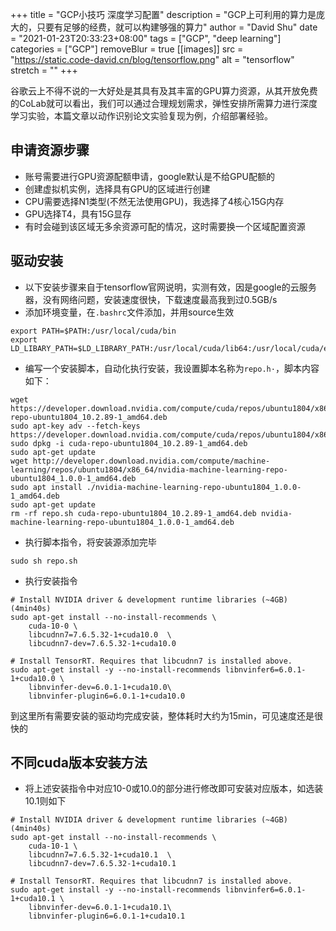 +++
title = "GCP小技巧 深度学习配置"
description = "GCP上可利用的算力是庞大的，只要有足够的经费，就可以构建够强的算力"
author = "David Shu"
date = "2021-01-23T20:33:23+08:00"
tags = ["GCP", "deep learning"]
categories = ["GCP"]
removeBlur = true
[[images]]
  src = "https://static.code-david.cn/blog/tensorflow.png"
  alt = "tensorflow"
  stretch = ""
+++

谷歌云上不得不说的一大好处是其具有及其丰富的GPU算力资源，从其开放免费的CoLab就可以看出，我们可以通过合理规划需求，弹性安排所需算力进行深度学习实验，本篇文章以动作识别论文实验复现为例，介绍部署经验。

## 申请资源步骤

- 账号需要进行GPU资源配额申请，google默认是不给GPU配额的
- 创建虚拟机实例，选择具有GPU的区域进行创建
- CPU需要选择N1类型(不然无法使用GPU)，我选择了4核心15G内存
- GPU选择T4，具有15G显存
- 有时会碰到该区域无多余资源可配的情况，这时需要换一个区域配置资源

## 驱动安装
- 以下安装步骤来自于tensorflow官网说明，实测有效，因是google的云服务器，没有网络问题，安装速度很快，下载速度最高我到过0.5GB/s
- 添加环境变量，在`.bashrc`文件添加，并用source生效
```
export PATH=$PATH:/usr/local/cuda/bin
export LD_LIBARY_PATH=$LD_LIBRARY_PATH:/usr/local/cuda/lib64:/usr/local/cuda/extras/CUPTI/lib64
```
- 编写一个安装脚本，自动化执行安装，我设置脚本名称为`repo.h·`，脚本内容如下：
```shell
wget https://developer.download.nvidia.com/compute/cuda/repos/ubuntu1804/x86_64/cuda-repo-ubuntu1804_10.2.89-1_amd64.deb
sudo apt-key adv --fetch-keys https://developer.download.nvidia.com/compute/cuda/repos/ubuntu1804/x86_64/7fa2af80.pub
sudo dpkg -i cuda-repo-ubuntu1804_10.2.89-1_amd64.deb
sudo apt-get update
wget http://developer.download.nvidia.com/compute/machine-learning/repos/ubuntu1804/x86_64/nvidia-machine-learning-repo-ubuntu1804_1.0.0-1_amd64.deb
sudo apt install ./nvidia-machine-learning-repo-ubuntu1804_1.0.0-1_amd64.deb
sudo apt-get update
rm -rf repo.sh cuda-repo-ubuntu1804_10.2.89-1_amd64.deb nvidia-machine-learning-repo-ubuntu1804_1.0.0-1_amd64.deb
```
- 执行脚本指令，将安装源添加完毕
```shell
sudo sh repo.sh
```
- 执行安装指令
```
# Install NVIDIA driver & development runtime libraries (~4GB)(4min40s)
sudo apt-get install --no-install-recommends \
    cuda-10-0 \
    libcudnn7=7.6.5.32-1+cuda10.0  \
    libcudnn7-dev=7.6.5.32-1+cuda10.0

# Install TensorRT. Requires that libcudnn7 is installed above.
sudo apt-get install -y --no-install-recommends libnvinfer6=6.0.1-1+cuda10.0 \
    libnvinfer-dev=6.0.1-1+cuda10.0\
    libnvinfer-plugin6=6.0.1-1+cuda10.0
```
到这里所有需要安装的驱动均完成安装，整体耗时大约为15min，可见速度还是很快的

## 不同cuda版本安装方法
- 将上述安装指令中对应10-0或10.0的部分进行修改即可安装对应版本，如选装10.1则如下

```
# Install NVIDIA driver & development runtime libraries (~4GB)(4min40s)
sudo apt-get install --no-install-recommends \
    cuda-10-1 \
    libcudnn7=7.6.5.32-1+cuda10.1  \
    libcudnn7-dev=7.6.5.32-1+cuda10.1

# Install TensorRT. Requires that libcudnn7 is installed above.
sudo apt-get install -y --no-install-recommends libnvinfer6=6.0.1-1+cuda10.1 \
    libnvinfer-dev=6.0.1-1+cuda10.1\
    libnvinfer-plugin6=6.0.1-1+cuda10.1
```